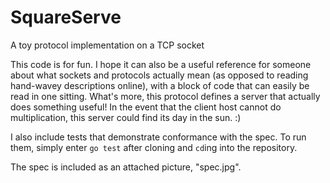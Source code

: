 # SquareServe
A toy protocol implementation on a TCP socket

This code is for fun. I hope it can also be a useful reference
for someone about what sockets and protocols actually mean (as opposed
to reading hand-wavey descriptions online), with a block of code that
can easily be read in one sitting. What's more, this protocol defines
a server that actually does something useful! In the event that the 
client host cannot do multiplication, this server could find its day
in the sun. :)

I also include tests that demonstrate conformance with the spec. To
run them, simply enter `go test` after cloning and `cd`ing into the
repository. 

The spec is included as an attached picture, "spec.jpg".
